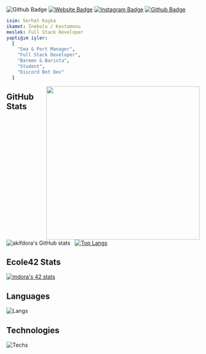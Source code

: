 ![Github Badge](https://komarev.com/ghpvc/?username=Serhat-18&color=blueviolet)
[![Website Badge](https://img.shields.io/badge/-Website-1db5e7?style=flat-quare&labelColor=1db5e7&logo=internetexplorer&logoColor=white&link=link)](https://www.srhdev.xyz)
[![Instagram Badge](https://img.shields.io/badge/-Instagram-C13584?style=flat-quare&labelColor=C13584&logo=instagram&logoColor=white&link=link)](https://instagram.com/serhat.lua)
[![Github Badge](https://img.shields.io/badge/-Github-000000?style=flat-quare&labelColor=000000&logo=github&logoColor=white&link=link)](https://github.com/Serhat-18) 
```yaml
isim: Serhat Kaşka
ikamet: İnebolu / Kastamonu
meslek: Full Stack Developer
yaptığım işler:
  [
    "Sea & Port Manager",
    "Full Stack Developer",
    "Barmen & Barista",
    "Student",
    "Discord Bot Dev"
  ]


```
<img align="right" width="400px" src="https://user-images.githubusercontent.com/77089894/206934975-0e140d74-3d5e-4e2f-afde-c6e372e5274b.gif">

## GitHub Stats
![akifdora's GitHub stats](https://github-readme-stats.vercel.app/api?username=Serhat-18&show_icons=true&theme=synthwave) &nbsp;&nbsp;[![Top Langs](https://github-readme-stats.vercel.app/api/top-langs/?username=Serhat-18&layout=compact&theme=synthwave)](https://github.com/Serhat-18)
## Ecole42 Stats
[![mdora's 42 stats](https://badge42.vercel.app/api/v2/clg05bk9k001108mqrdthmhqm/stats?cursusId=9&coalitionId=piscine)](https://github.com/Serhat-18)
## Languages
![Langs](https://skillicons.dev/icons?i=html,css,js,php,c,cs,lua,py,c++")
## Technologies
![Techs](https://skillicons.dev/icons?i=vscode,git,vim,bash,nodejs,mysql,sqlite,mongodb,bots,wordpress,cloudflare,ps,")
